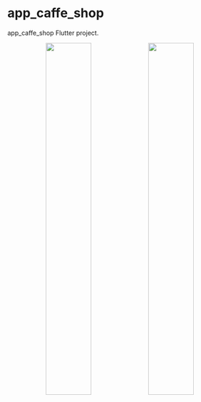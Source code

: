 # app_caffe_shop

app_caffe_shop Flutter project.

<p align="center">
  <img src="![ui](https://github.com/Pehsacinp/app_caffe_shop/assets/26022797/cd20fe07-c751-4130-99da-993d10e877f9)" width="45%" />
  <img src="![app_caffe_shop_gif](https://github.com/Pehsacinp/app_caffe_shop/assets/26022797/8396397f-ed5a-45ae-b87c-35123bbec0ff)f" width="45%" />
</p>
